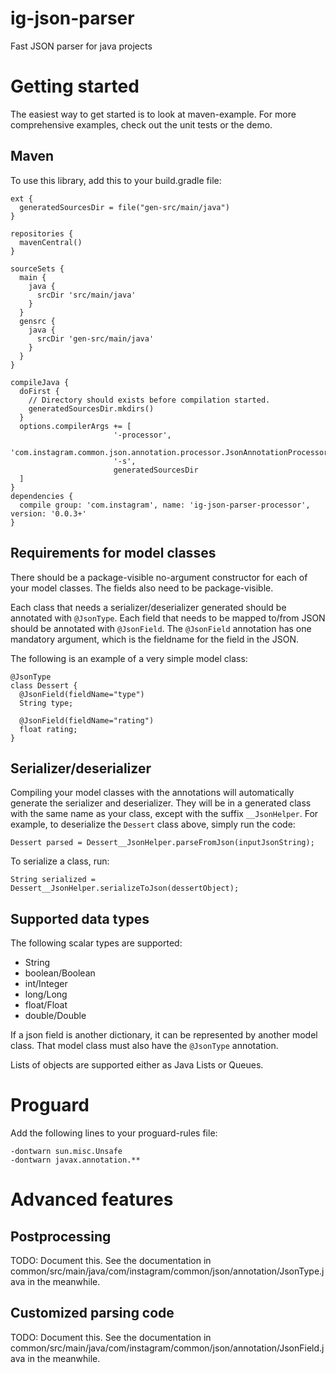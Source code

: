 ig-json-parser
==============

Fast JSON parser for java projects


Getting started
===============

The easiest way to get started is to look at maven-example.  For more
comprehensive examples, check out the unit tests or the demo.


Maven
-----

To use this library, add this to your build.gradle file:

    ext {
      generatedSourcesDir = file("gen-src/main/java")
    }

    repositories {
      mavenCentral()
    }

    sourceSets {
      main {
        java {
          srcDir 'src/main/java'
        }
      }
      gensrc {
        java {
          srcDir 'gen-src/main/java'
        }
      }
    }

    compileJava {
      doFirst {
        // Directory should exists before compilation started.
        generatedSourcesDir.mkdirs()
      }
      options.compilerArgs += [
                           '-processor',
                           'com.instagram.common.json.annotation.processor.JsonAnnotationProcessor',
                           '-s',
                           generatedSourcesDir
      ]
    }
    dependencies {
      compile group: 'com.instagram', name: 'ig-json-parser-processor', version: '0.0.3+'
    }


Requirements for model classes
------------------------------

There should be a package-visible no-argument constructor for each of your
model classes.  The fields also need to be package-visible.

Each class that needs a serializer/deserializer generated should be
annotated with `@JsonType`.  Each field that needs to be mapped to/from
JSON should be annotated with `@JsonField`.  The `@JsonField` annotation
has one mandatory argument, which is the fieldname for the field in the
JSON.

The following is an example of a very simple model class:

    @JsonType
    class Dessert {
      @JsonField(fieldName="type")
      String type;

      @JsonField(fieldName="rating")
      float rating;
    }


Serializer/deserializer
-----------------------

Compiling your model classes with the annotations will automatically
generate the serializer and deserializer.  They will be in a generated
class with the same name as your class, except with the suffix
`__JsonHelper`.  For example, to deserialize the `Dessert` class above,
simply run the code:

    Dessert parsed = Dessert__JsonHelper.parseFromJson(inputJsonString);

To serialize a class, run:

    String serialized = Dessert__JsonHelper.serializeToJson(dessertObject);


Supported data types
--------------------

The following scalar types are supported:
* String
* boolean/Boolean
* int/Integer
* long/Long
* float/Float
* double/Double

If a json field is another dictionary, it can be represented by another
model class.  That model class must also have the `@JsonType` annotation.

Lists of objects are supported either as Java Lists or Queues.

Proguard
===============

Add the following lines to your proguard-rules file:

    -dontwarn sun.misc.Unsafe
    -dontwarn javax.annotation.**

Advanced features
=================

Postprocessing
--------------

TODO: Document this.  See the documentation in
common/src/main/java/com/instagram/common/json/annotation/JsonType.java in
the meanwhile.

Customized parsing code
-----------------------

TODO: Document this.  See the documentation in
common/src/main/java/com/instagram/common/json/annotation/JsonField.java
in the meanwhile.
